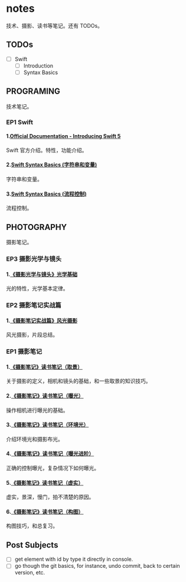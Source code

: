# notes

技术、摄影、读书等笔记。还有 TODOs。

## TODOs

- [ ] Swift
  - [ ] Introduction
  - [ ] Syntax Basics

## PROGRAMING

技术笔记。

### EP1 Swift

#### 1.[Official Documentation - Introducing Swift 5](https://github.com/zfanli/notes/blob/master/swift/1.SwiftIntroduction.md)

Swift 官方介绍。特性，功能介绍。

#### 2.[Swift Syntax Basics (字符串和变量)](https://github.com/zfanli/notes/blob/master/swift/2.SyntaxBasicsPart1.md)

字符串和变量。

#### 3.[Swift Syntax Basics (流程控制)](https://github.com/zfanli/notes/blob/master/swift/3.SyntaxBasicsPart2.md)

流程控制。

## PHOTOGRAPHY

摄影笔记。

### EP3 摄影光学与镜头

#### 1.[《摄影光学与镜头》光学基础](https://github.com/zfanli/notes/blob/master/photography/EP3.1.OpticsBasics.md)

光的特性，光学基本定律。

### EP2 摄影笔记实战篇

#### 1.[《摄影笔记实战篇》风光摄影](https://github.com/zfanli/notes/blob/master/photography/EP2.1.LandscapePhotography.md)

风光摄影，片段总结。

### EP1 摄影笔记

#### 1.[《摄影笔记》读书笔记（取景）](https://github.com/zfanli/notes/blob/master/photography/EP1.1.Basics.md)

关于摄影的定义，相机和镜头的基础，和一些取景的知识技巧。

#### 2.[《摄影笔记》读书笔记（曝光）](https://github.com/zfanli/notes/blob/master/photography/EP1.2.ExposureBasics.md)

操作相机进行曝光的基础。

#### 3.[《摄影笔记》读书笔记（环境光）](https://github.com/zfanli/notes/blob/master/photography/EP1.3.AmbientLight.md)

介绍环境光和摄影布光。

#### 4.[《摄影笔记》读书笔记（曝光进阶）](https://github.com/zfanli/notes/blob/master/photography/EP1.4.ExposureAdvanced.md)

正确的控制曝光，复杂情况下如何曝光。

#### 5.[《摄影笔记》读书笔记（虚实）](https://github.com/zfanli/notes/blob/master/photography/EP1.5.DepthOfField.md)

虚实，景深，慢门，拍不清楚的原因。

#### 6.[《摄影笔记》读书笔记（构图）](https://github.com/zfanli/notes/blob/master/photography/EP1.6.Composition.md)

构图技巧，和总复习。

## Post Subjects

- [ ] get element with id by type it directly in console.
- [ ] go though the git basics, for instance, undo commit, back to certain version, etc.
